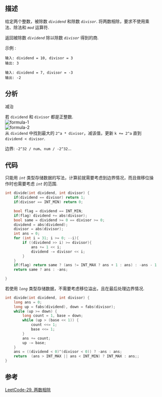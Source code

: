 
## 描述
给定两个整数，被除数 *`dividend`* 和除数 *`divisor`*.
将两数相除，要求不使用乘法、除法和 *`mod`* 运算符.

返回被除数 *`dividend`* 除以除数 *`divisor`* 得到的商.

示例 :
```
输入: dividend = 10, divisor = 3
输出: 3

输入: dividend = 7, divisor = -3
输出: -2
```
## 分析
减治

若 `dividend` 和 `divisor` 都是正整数.     
![formula-1](../29.formula-1.png)       
![formula-2](../29.formula-2.png)        
从 `dividend` 中找到最大的 `2^a * divisor`，减该值，更新 `k += 2^a`
直到 `dividend < divisor`.

边界:  `-2^32 / num`、`num / -2^32`...

## 代码
只能用 *`int`* 类型存储数据的写法，计算前就需要考虑到边界情况，而且做移位操作时也需要考虑 *`int`* 的范围.


```cpp
int divide(int dividend, int divisor) {
    if(dividend == divisor) return 1;
    if(divisor == INT_MIN) return 0;
    
    bool flag = dividend == INT_MIN;
    if(flag) dividend += abs(divisor);
    bool same = dividend >= 0 == divisor >= 0;
    dividend = abs(dividend);
    divisor = abs(divisor);
    int ans = 0;
    for (int i = 31; i >= 0; --i){
        if ((dividend >> i) >= divisor){
            ans += 1 << i;
            dividend -= divisor << i;
        }
    }
    if(flag) return same ? (ans != INT_MAX ? ans + 1 : ans) : -ans - 1;
    return same ? ans : -ans;
    
}
```
若使用 *`long`* 类型存储数据，不需要考虑移位溢出，且在最后处理边界情况.
```cpp
int divide(int dividend, int divisor) {
    long ans = 0;
    long up = fabs(dividend), down = fabs(divisor);
    while (up >= down) {
        long count = 1, base = down;
        while (up > (base << 1)) {
            count <<= 1;
            base <<= 1;
        }
        ans += count;
        up -= base;
    }
    ans = ((dividend < 0)^(divisor < 0)) ? -ans : ans;
    return  (ans > INT_MAX || ans < INT_MIN) ? INT_MAX : ans;;
}
```
 
## 参考
[LeetCode-29. 两数相除](https://leetcode-cn.com/problems/divide-two-integers/)
